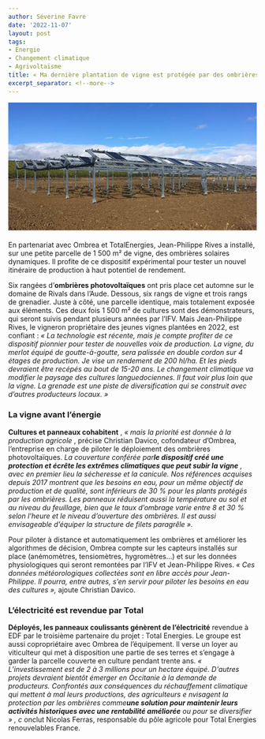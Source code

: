 ```yaml
---
author: Séverine Favre
date: '2022-11-07'
layout: post
tags:
- Énergie
- Changement climatique
- Agrivoltaïsme
title: « Ma dernière plantation de vigne est protégée par des ombrières »
excerpt_separator: <!--more-->
---
```


![](/assets/40ce3bbe3635a71b37f2fba4b4e3fb1f.jpg)



En partenariat avec Ombrea et TotalEnergies, Jean-Philippe Rives a installé, sur une petite parcelle de 1 500 m² de vigne, des ombrières solaires dynamiques. Il profite de ce dispositif expérimental pour tester un nouvel itinéraire de production à haut potentiel de rendement.


<!--more-->
Six rangées d’**ombrières photovoltaïques** ont pris place cet automne sur le domaine de Rivals dans l’Aude. Dessous, six rangs de vigne et trois rangs de grenadier. Juste à côté, une parcelle identique, mais totalement exposée aux éléments. Ces deux fois 1 500 m² de cultures sont des démonstrateurs, qui seront suivis pendant plusieurs années par l’IFV. Mais Jean-Philippe Rives, le vigneron propriétaire des jeunes vignes plantées en 2022, est confiant : _« La technologie est récente, mais je compte profiter de ce dispositif pionnier pour tester de nouvelles voix de production. La vigne, du merlot équipé de goutte-à-goutte, sera palissée en double cordon sur 4 étages de production. Je vise un rendement de 200 hl/ha. Et les pieds devraient être recépés au bout de 15-20 ans. Le changement climatique va modifier le paysage des cultures languedociennes. Il faut voir plus loin que la vigne. La grenade est une piste de diversification qui se construit avec d’autres producteurs locaux. »_

### La vigne avant l’énergie

**Cultures et panneaux cohabitent** , _« mais la priorité est donnée à la production agricole_ , précise Christian Davico, cofondateur d’Ombrea, l’entreprise en charge de piloter le déploiement des ombrières photovoltaïques. _La couverture conférée par**le dispositif créé une protection et écrête les extrêmes climatiques que peut subir la vigne** , avec en premier lieu la sécheresse et la canicule. Nos références acquises depuis 2017 montrent que les besoins en eau, pour un même objectif de production et de qualité, sont inférieurs de 30 % pour les plants protégés par les ombrières. Les panneaux réduisent aussi la température au sol et au niveau du feuillage, bien que le taux d’ombrage varie entre 8 et 30 % selon l’heure et le niveau d’ouverture des ombrières. Il est aussi envisageable d’équiper la structure de filets paragrêle_ _»._

Pour piloter à distance et automatiquement les ombrières et améliorer les algorithmes de décision, Ombrea compte sur les capteurs installés sur place (anémomètres, tensiomètres, hygromètres…) et sur les données physiologiques qui seront remontées par l’IFV et Jean-Philippe Rives. _« Ces données météorologiques collectées sont en libre accès pour Jean-Philippe. Il pourra, entre autres, s’en servir pour piloter les besoins en eau des cultures »,_ ajoute Christian Davico.

### L’électricité est revendue par Total

**Déployés, les panneaux coulissants génèrent de l’électricité** revendue à EDF par le troisième partenaire du projet : Total Energies. Le groupe est aussi copropriétaire avec Ombrea de l’équipement. Il verse un loyer au viticulteur qui met à disposition une partie de ses terres et s’engage à garder la parcelle couverte en culture pendant trente ans. _« L’investissement est de 2 à 3 millions pour un hectare équipé. D'autres projets devraient bientôt émerger en Occitanie à la demande de producteurs. Confrontés aux conséquences du réchauffement climatique qui mettent à mal leurs productions, des agriculteurs e_ _nvisagent la protection par les ombrières comme**une solution pour maintenir leurs activités historiques avec une rentabilité améliorée** ou pour se diversifier_ _»_ _, c_ onclut Nicolas Ferras, responsable du pôle agricole pour Total Energies renouvelables France.